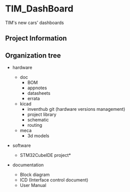 # TIM_DashBoard
TIM's new cars' dashboards

## Project Information

## Organization tree
 
 - hardware 
    - doc
        - BOM
        - appnotes
        - datasheets
        - errata
    - kicad
        - inventhub git (hardware versions management) 
        - project library
        - schematic
        - routing
    - meca
        - 3d models

- software
    - STM32CubeIDE project*  
 
- documentation
    - Block diagram
    - ICD (Interface control document)
    - User Manual

##  
